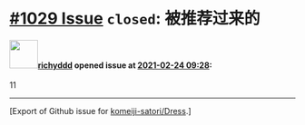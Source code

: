 # [\#1029 Issue](https://github.com/komeiji-satori/Dress/issues/1029) `closed`: 被推荐过来的

#### <img src="https://avatars.githubusercontent.com/u/79491690?u=af74b094b7c564fe4f57aa4a765361f277d82ad9&v=4" width="50">[richyddd](https://github.com/richyddd) opened issue at [2021-02-24 09:28](https://github.com/komeiji-satori/Dress/issues/1029):

11




-------------------------------------------------------------------------------



[Export of Github issue for [komeiji-satori/Dress](https://github.com/komeiji-satori/Dress).]

